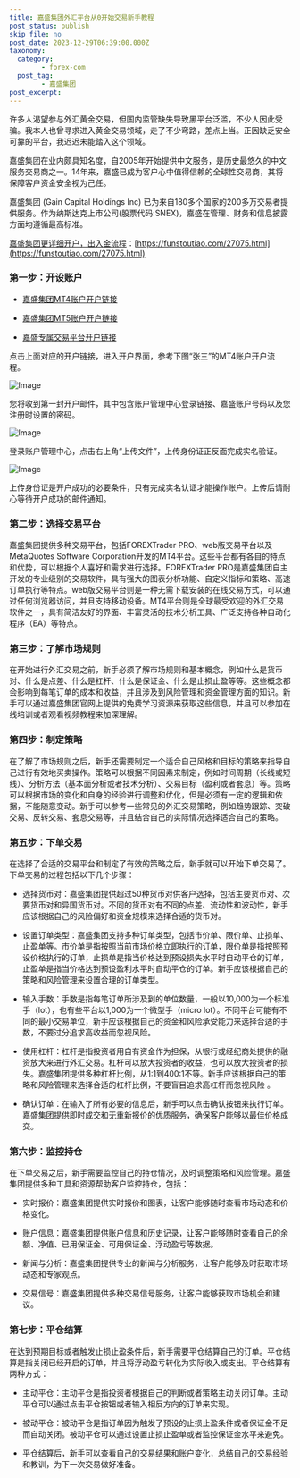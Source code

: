 ```yaml
---
title: 嘉盛集团外汇平台从0开始交易新手教程
post_status: publish
skip_file: no
post_date: 2023-12-29T06:39:00.000Z
taxonomy:
  category:
        - forex-com
  post_tag:
        - 嘉盛集团
post_excerpt: 
---
```

许多人渴望参与外汇黄金交易，但国内监管缺失导致黑平台泛滥，不少人因此受骗。我本人也曾寻求进入黄金交易领域，走了不少弯路，差点上当。正因缺乏安全可靠的平台，我迟迟未能踏入这个领域。

嘉盛集团在业内颇具知名度，自2005年开始提供中文服务，是历史最悠久的中文服务交易商之一。14年来，嘉盛已成为客户心中值得信赖的全球性交易商，其将保障客户资金安全视为己任。

嘉盛集团 (Gain Capital Holdings Inc) 已为来自180多个国家的200多万交易者提供服务。作为纳斯达克上市公司(股票代码:SNEX)，嘉盛在管理、财务和信息披露方面均遵循最高标准。

[嘉盛集团更详细开户，出入金流程](https://funstoutiao.com/27075.html)：[https://funstoutiao.com/27075.html](https://funstoutiao.com/27075.html)

### 第一步：开设账户

* [嘉盛集团MT4账户开户链接](https://s.ssgg.net/jsmt4)

* [嘉盛集团MT5账户开户链接](https://s.ssgg.net/jsmt5)

* [嘉盛专属交易平台开户链接](https://s.ssgg.net/js)

点击上面对应的开户链接，进入开户界面，参考下图“张三”的MT4账户开户流程。

![Image](https://prod-files-secure.s3.us-west-2.amazonaws.com/39ed1227-6d7d-4570-be36-9ccd4a2c4241/7a167aea-686b-400d-af59-4e18eb607a40/640.png?X-Amz-Algorithm=AWS4-HMAC-SHA256&X-Amz-Content-Sha256=UNSIGNED-PAYLOAD&X-Amz-Credential=ASIAZI2LB466734Y2N4G%2F20250503%2Fus-west-2%2Fs3%2Faws4_request&X-Amz-Date=20250503T161309Z&X-Amz-Expires=3600&X-Amz-Security-Token=IQoJb3JpZ2luX2VjEFMaCXVzLXdlc3QtMiJHMEUCIQCMD0GSgzCAwQTqEh%2FElskwxRGdbVzLVuK6g33PTzmcswIgVqDKHuF73rd1IqvWpCf9tScb8bMehgFNDcJxoq%2FztogqiAQI6%2F%2F%2F%2F%2F%2F%2F%2F%2F%2F%2FARAAGgw2Mzc0MjMxODM4MDUiDDX8ksa27f9O0e3WrCrcA0jxz0d0Zy%2BoVYxfOkjb%2FTZOZaadzLS93%2BqfCHA2LeqdzI0asf9Lej0EW69hknIG2DwYimpFUIg4tQNuIROls33AxMHpK7HQgqc3LWzISp0qZepdUClhFlpVExPphtgwcukq45PWb9hNUqNRFuXu%2BMJKx2xNNLLJC0uush6eMZLfmuUJDbMFww4Ff9Gg39YQ6RR8kppxtbQ%2BzL0HovHo7DKRIYm48YNiDB9UdsKTYpHN9XghLmaBv2xqTLfC5CCD17bnEfhGdmmHe26d9ZJrn4rppQDQiFg8cLNsuDpf0PitYznzh3Lsi8xFpKjOJLfTyzR14s8Y1wokYBqQ7SemGkfv97ge8XIUeNEpZ6gXvcA4OQ1ZLJS3hpj1hb6Rf64A44C4QFGK7mnMYiax6Y1pBU3ntOWAtsTPwfD0MvkEyv2bq6Py4TNMkmQlIn%2FbFNBVGhpckoef8Tp%2BcLeuQejDOmhbrygZT0cUqbec1OtFRqi9P5Y%2BgHBUvXYuek8a84ZaMpRQCm5mD%2BLuxNRkSIPvNFt%2BV6prAJAkpsRTNfy5u%2FoowPigSK9417qDv4RF0KxLPI3ez%2Fz0S%2FlxSwHrVeUgAeGqTWQnfkpJByGBh%2BpF4i04RHFUMxSv677B%2FN8nMLnc18AGOqUBTR2%2BpqBGaGWemCrr9Gqjyo5ozQqktGB1yNT6shFkJS1PJyh5QV3sy9rjcK29nVFY5Iz43Pf%2B6JCZLnbKsms%2FMSSqzUn44eMQoIsiIBXplU8NGv6Hv1ywmg7XaIerl336IYPCE%2FZ%2BRNp0Ev9VneFmJE7UBsIpIYINAhDVpJWNfLNlG198O6VlL0ucZ4SZeTNGfJZwHDTQ0WfRjl4UPr4ZZlfhNdK%2B&X-Amz-Signature=b068d1239ca3d1a3586195886d9e4059ce1146932d7b5e0b109b0e1050063a98&X-Amz-SignedHeaders=host&x-id=GetObject)

您将收到第一封开户邮件，其中包含账户管理中心登录链接、嘉盛账户号码以及您注册时设置的密码。

![Image](https://prod-files-secure.s3.us-west-2.amazonaws.com/39ed1227-6d7d-4570-be36-9ccd4a2c4241/eaa1c6b3-2877-4284-a0e1-530e222c27fb/image.png?X-Amz-Algorithm=AWS4-HMAC-SHA256&X-Amz-Content-Sha256=UNSIGNED-PAYLOAD&X-Amz-Credential=ASIAZI2LB466734Y2N4G%2F20250503%2Fus-west-2%2Fs3%2Faws4_request&X-Amz-Date=20250503T161309Z&X-Amz-Expires=3600&X-Amz-Security-Token=IQoJb3JpZ2luX2VjEFMaCXVzLXdlc3QtMiJHMEUCIQCMD0GSgzCAwQTqEh%2FElskwxRGdbVzLVuK6g33PTzmcswIgVqDKHuF73rd1IqvWpCf9tScb8bMehgFNDcJxoq%2FztogqiAQI6%2F%2F%2F%2F%2F%2F%2F%2F%2F%2F%2FARAAGgw2Mzc0MjMxODM4MDUiDDX8ksa27f9O0e3WrCrcA0jxz0d0Zy%2BoVYxfOkjb%2FTZOZaadzLS93%2BqfCHA2LeqdzI0asf9Lej0EW69hknIG2DwYimpFUIg4tQNuIROls33AxMHpK7HQgqc3LWzISp0qZepdUClhFlpVExPphtgwcukq45PWb9hNUqNRFuXu%2BMJKx2xNNLLJC0uush6eMZLfmuUJDbMFww4Ff9Gg39YQ6RR8kppxtbQ%2BzL0HovHo7DKRIYm48YNiDB9UdsKTYpHN9XghLmaBv2xqTLfC5CCD17bnEfhGdmmHe26d9ZJrn4rppQDQiFg8cLNsuDpf0PitYznzh3Lsi8xFpKjOJLfTyzR14s8Y1wokYBqQ7SemGkfv97ge8XIUeNEpZ6gXvcA4OQ1ZLJS3hpj1hb6Rf64A44C4QFGK7mnMYiax6Y1pBU3ntOWAtsTPwfD0MvkEyv2bq6Py4TNMkmQlIn%2FbFNBVGhpckoef8Tp%2BcLeuQejDOmhbrygZT0cUqbec1OtFRqi9P5Y%2BgHBUvXYuek8a84ZaMpRQCm5mD%2BLuxNRkSIPvNFt%2BV6prAJAkpsRTNfy5u%2FoowPigSK9417qDv4RF0KxLPI3ez%2Fz0S%2FlxSwHrVeUgAeGqTWQnfkpJByGBh%2BpF4i04RHFUMxSv677B%2FN8nMLnc18AGOqUBTR2%2BpqBGaGWemCrr9Gqjyo5ozQqktGB1yNT6shFkJS1PJyh5QV3sy9rjcK29nVFY5Iz43Pf%2B6JCZLnbKsms%2FMSSqzUn44eMQoIsiIBXplU8NGv6Hv1ywmg7XaIerl336IYPCE%2FZ%2BRNp0Ev9VneFmJE7UBsIpIYINAhDVpJWNfLNlG198O6VlL0ucZ4SZeTNGfJZwHDTQ0WfRjl4UPr4ZZlfhNdK%2B&X-Amz-Signature=f2d5a04ab2cda9081a5a02f9962a0427f6c6fca9896423e3943d01ddf246ba4e&X-Amz-SignedHeaders=host&x-id=GetObject)

登录账户管理中心，点击右上角“上传文件”，上传身份证正反面完成实名验证。

![Image](https://prod-files-secure.s3.us-west-2.amazonaws.com/39ed1227-6d7d-4570-be36-9ccd4a2c4241/54090639-09fc-46b4-a135-e0289f707147/image.png?X-Amz-Algorithm=AWS4-HMAC-SHA256&X-Amz-Content-Sha256=UNSIGNED-PAYLOAD&X-Amz-Credential=ASIAZI2LB466734Y2N4G%2F20250503%2Fus-west-2%2Fs3%2Faws4_request&X-Amz-Date=20250503T161309Z&X-Amz-Expires=3600&X-Amz-Security-Token=IQoJb3JpZ2luX2VjEFMaCXVzLXdlc3QtMiJHMEUCIQCMD0GSgzCAwQTqEh%2FElskwxRGdbVzLVuK6g33PTzmcswIgVqDKHuF73rd1IqvWpCf9tScb8bMehgFNDcJxoq%2FztogqiAQI6%2F%2F%2F%2F%2F%2F%2F%2F%2F%2F%2FARAAGgw2Mzc0MjMxODM4MDUiDDX8ksa27f9O0e3WrCrcA0jxz0d0Zy%2BoVYxfOkjb%2FTZOZaadzLS93%2BqfCHA2LeqdzI0asf9Lej0EW69hknIG2DwYimpFUIg4tQNuIROls33AxMHpK7HQgqc3LWzISp0qZepdUClhFlpVExPphtgwcukq45PWb9hNUqNRFuXu%2BMJKx2xNNLLJC0uush6eMZLfmuUJDbMFww4Ff9Gg39YQ6RR8kppxtbQ%2BzL0HovHo7DKRIYm48YNiDB9UdsKTYpHN9XghLmaBv2xqTLfC5CCD17bnEfhGdmmHe26d9ZJrn4rppQDQiFg8cLNsuDpf0PitYznzh3Lsi8xFpKjOJLfTyzR14s8Y1wokYBqQ7SemGkfv97ge8XIUeNEpZ6gXvcA4OQ1ZLJS3hpj1hb6Rf64A44C4QFGK7mnMYiax6Y1pBU3ntOWAtsTPwfD0MvkEyv2bq6Py4TNMkmQlIn%2FbFNBVGhpckoef8Tp%2BcLeuQejDOmhbrygZT0cUqbec1OtFRqi9P5Y%2BgHBUvXYuek8a84ZaMpRQCm5mD%2BLuxNRkSIPvNFt%2BV6prAJAkpsRTNfy5u%2FoowPigSK9417qDv4RF0KxLPI3ez%2Fz0S%2FlxSwHrVeUgAeGqTWQnfkpJByGBh%2BpF4i04RHFUMxSv677B%2FN8nMLnc18AGOqUBTR2%2BpqBGaGWemCrr9Gqjyo5ozQqktGB1yNT6shFkJS1PJyh5QV3sy9rjcK29nVFY5Iz43Pf%2B6JCZLnbKsms%2FMSSqzUn44eMQoIsiIBXplU8NGv6Hv1ywmg7XaIerl336IYPCE%2FZ%2BRNp0Ev9VneFmJE7UBsIpIYINAhDVpJWNfLNlG198O6VlL0ucZ4SZeTNGfJZwHDTQ0WfRjl4UPr4ZZlfhNdK%2B&X-Amz-Signature=51380592d3f336099b45d523aca1ebbed4f0ef201be1fed40613c732eeb40b45&X-Amz-SignedHeaders=host&x-id=GetObject)

上传身份证是开户成功的必要条件，只有完成实名认证才能操作账户。上传后请耐心等待开户成功的邮件通知。

### 第二步：选择交易平台

嘉盛集团提供多种交易平台，包括FOREXTrader PRO、web版交易平台以及MetaQuotes Software Corporation开发的MT4平台。这些平台都有各自的特点和优势，可以根据个人喜好和需求进行选择。FOREXTrader PRO是嘉盛集团自主开发的专业级别的交易软件，具有强大的图表分析功能、自定义指标和策略、高速订单执行等特点。web版交易平台则是一种无需下载安装的在线交易方式，可以通过任何浏览器访问，并且支持移动设备。MT4平台则是全球最受欢迎的外汇交易软件之一，具有简洁友好的界面、丰富灵活的技术分析工具、广泛支持各种自动化程序（EA）等特点。

### 第三步：了解市场规则

在开始进行外汇交易之前，新手必须了解市场规则和基本概念，例如什么是货币对、什么是点差、什么是杠杆、什么是保证金、什么是止损止盈等等。这些概念都会影响到每笔订单的成本和收益，并且涉及到风险管理和资金管理方面的知识。新手可以通过嘉盛集团官网上提供的免费学习资源来获取这些信息，并且可以参加在线培训或者观看视频教程来加深理解。

### 第四步：制定策略

在了解了市场规则之后，新手还需要制定一个适合自己风格和目标的策略来指导自己进行有效地买卖操作。策略可以根据不同因素来制定，例如时间周期（长线或短线）、分析方法（基本面分析或者技术分析）、交易目标（盈利或者套息）等。策略可以根据市场的变化和自身的经验进行调整和优化，但是必须有一定的逻辑和依据，不能随意变动。新手可以参考一些常见的外汇交易策略，例如趋势跟踪、突破交易、反转交易、套息交易等，并且结合自己的实际情况选择适合自己的策略。

### 第五步：下单交易

在选择了合适的交易平台和制定了有效的策略之后，新手就可以开始下单交易了。下单交易的过程包括以下几个步骤：

* 选择货币对：嘉盛集团提供超过50种货币对供客户选择，包括主要货币对、次要货币对和异国货币对。不同的货币对有不同的点差、流动性和波动性，新手应该根据自己的风险偏好和资金规模来选择合适的货币对。

* 设置订单类型：嘉盛集团支持多种订单类型，包括市价单、限价单、止损单、止盈单等。市价单是指按照当前市场价格立即执行的订单，限价单是指按照预设价格执行的订单，止损单是指当价格达到预设损失水平时自动平仓的订单，止盈单是指当价格达到预设盈利水平时自动平仓的订单。新手应该根据自己的策略和风险管理来设置合理的订单类型。

* 输入手数：手数是指每笔订单所涉及到的单位数量，一般以10,000为一个标准手（lot），也有些平台以1,000为一个微型手（micro lot）。不同平台可能有不同的最小交易单位，新手应该根据自己的资金和风险承受能力来选择合适的手数，不要过分追求高收益而忽视风险。

* 使用杠杆：杠杆是指投资者用自有资金作为担保，从银行或经纪商处提供的融资放大来进行外汇交易。杠杆可以放大投资者的收益，也可以放大投资者的损失。嘉盛集团提供多种杠杆比例，从1:1到400:1不等。新手应该根据自己的策略和风险管理来选择合适的杠杆比例，不要盲目追求高杠杆而忽视风险 。

* 确认订单：在输入了所有必要的信息后，新手可以点击确认按钮来执行订单。嘉盛集团提供即时成交和无重新报价的优质服务，确保客户能够以最佳价格成交。

### 第六步：监控持仓

在下单交易之后，新手需要监控自己的持仓情况，及时调整策略和风险管理。嘉盛集团提供多种工具和资源帮助客户监控持仓，包括：

* 实时报价：嘉盛集团提供实时报价和图表，让客户能够随时查看市场动态和价格变化。

* 账户信息：嘉盛集团提供账户信息和历史记录，让客户能够随时查看自己的余额、净值、已用保证金、可用保证金、浮动盈亏等数据。

* 新闻与分析：嘉盛集团提供专业的新闻与分析服务，让客户能够及时获取市场动态和专家观点。

* 交易信号：嘉盛集团提供多种交易信号服务，让客户能够获取市场机会和建议。

### 第七步：平仓结算

在达到预期目标或者触发止损止盈条件后，新手需要平仓结算自己的订单。平仓结算是指关闭已经开启的订单，并且将浮动盈亏转化为实际收入或支出。平仓结算有两种方式：

* 主动平仓：主动平仓是指投资者根据自己的判断或者策略主动关闭订单。主动平仓可以通过点击平仓按钮或者输入相反方向的订单来实现。

* 被动平仓：被动平仓是指订单因为触发了预设的止损止盈条件或者保证金不足而自动关闭。被动平仓可以通过设置止损止盈单或者监控保证金水平来避免。

* 平仓结算后，新手可以查看自己的交易结果和账户变化，总结自己的交易经验和教训，为下一次交易做好准备。